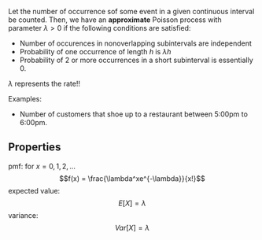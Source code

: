 Let the number of occurrence sof some event in a given continuous interval be counted. Then, we have an **approximate** Poisson process with parameter $\lambda > 0$ if the following conditions are satisfied:
- Number of occurences in nonoverlapping subintervals are independent
- Probability of one occurrence of length $h$ is $\lambda h$
- Probability of 2 or more occurrences in a short subinterval is essentially 0.

$\lambda$ represents the rate!!

Examples:
- Number of customers that shoe up to a restaurant between 5:00pm to 6:00pm. 

## Properties
pmf: for $x = 0,1,2,...$
$$f(x) = \frac{\lambda^xe^{-\lambda}}{x!}$$
expected value:
$$E[X] = \lambda$$
variance:
$$Var[X] = \lambda$$
